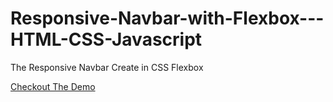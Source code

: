 # Responsive-Navbar-with-Flexbox---HTML-CSS-Javascript
The Responsive Navbar Create in CSS Flexbox

<a href="https://demo-ftwin-nav.netlify.app/">Checkout The Demo</a>
